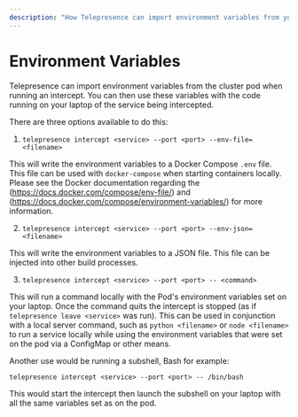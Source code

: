 ```yaml
---
description: "How Telepresence can import environment variables from your Kubernetes cluster to use with code running on your laptop."
---
```


# Environment Variables

Telepresence can import environment variables from the cluster pod when running an intercept.
You can then use these variables with the code running on your laptop of the service being intercepted.

There are three options available to do this:

1. `telepresence intercept <service> --port <port> --env-file=<filename>`

  This will write the environment variables to a Docker Compose `.env` file. This file can be used with `docker-compose` when starting containers locally. Please see the Docker documentation regarding the <file syntax>(https://docs.docker.com/compose/env-file/) and <usage>(https://docs.docker.com/compose/environment-variables/) for more information.

2. `telepresence intercept <service> --port <port> --env-json=<filename>`

  This will write the environment variables to a JSON file. This file can be injected into other build processes.

3. `telepresence intercept <service> --port <port> -- <command>`

  This will run a command locally with the Pod's environment variables set on your laptop. Once the command quits the intercept is stopped (as if `telepresence leave <service>` was run). This can be used in conjunction with a local server command, such as `python <filename>` or `node <filename>` to run a service locally while using the environment variables that were set on the pod via a ConfigMap or other means.

  Another use would be running a subshell, Bash for example:

  `telepresence intercept <service> --port <port> -- /bin/bash`

  This would start the intercept then launch the subshell on your laptop with all the same variables set as on the pod.